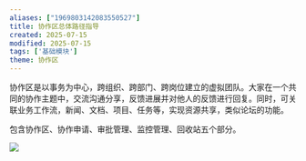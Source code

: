 ```yaml
---
aliases: ["1969803142083550527"]
title: 协作区总体路径指导
created: 2025-07-15
modified: 2025-07-15
tags: ['基础模块']
theme: 协作区
---
```


协作区是以事务为中心，跨组织、跨部门、跨岗位建立的虚拟团队。大家在一个共同的协作主题中，交流沟通分享，反馈进展并对他人的反馈进行回复。同时，可关联业务工作流，新闻、文档、项目、任务等，实现资源共享，类似论坛的功能。

包含协作区、协作申请、审批管理、监控管理、回收站五个部分。

![](4bb2996f62c581948b7ff304acfed5d7.jpg)